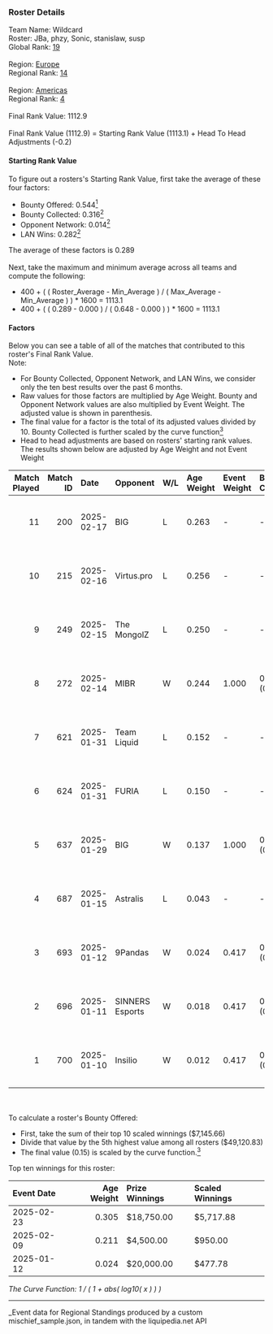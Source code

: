 ### Roster Details<br />
Team Name: Wildcard<br />
Roster: JBa, phzy, Sonic, stanislaw, susp<br />
Global Rank: [19](../../standings_global_2025_07_07.md)<br />
<br />
Region: [Europe]( ../../standings_europe_2025_07_07.md)<br />
Regional Rank: [14]( ../../standings_europe_2025_07_07.md)<br />
<br />
Region: [Americas]( ../../standings_americas_2025_07_07.md)<br />
Regional Rank: [4]( ../../standings_americas_2025_07_07.md)<br />
<br />
Final Rank Value:  1112.9<br />
<br />
Final Rank Value (1112.9) = Starting Rank Value (1113.1) + Head To Head Adjustments (-0.2)<br />

#### Starting Rank Value<br />
To figure out a rosters's Starting Rank Value, first take the average of these four factors:<br />
- Bounty Offered: 0.544[<sup>1</sup>](#table2)
- Bounty Collected: 0.316[<sup>2</sup>](#table1)
- Opponent Network: 0.014[<sup>2</sup>](#table1)
- LAN Wins: 0.282[<sup>2</sup>](#table1)

The average of these factors is 0.289<br />
<br />
Next, take the maximum and minimum average across all teams and compute the following:<br />
- 400 + ( ( Roster_Average - Min_Average ) / ( Max_Average - Min_Average ) ) * 1600 = 1113.1
- 400 + ( ( 0.289 - 0.000 ) / ( 0.648 - 0.000 ) ) * 1600 = 1113.1


#### Factors<br />
Below you can see a table of all of the matches that contributed to this roster's Final Rank Value.<br />
Note:<br />

- For Bounty Collected, Opponent Network, and LAN Wins, we consider only the ten best results over the past 6 months.
- Raw values for those factors are multiplied by Age Weight. Bounty and Opponent Network values are also multiplied by Event Weight. The adjusted value is shown in parenthesis.
- The final value for a factor is the total of its adjusted values divided by 10. Bounty Collected is further scaled by the curve function[<sup>3</sup>](#curveFunction)
- Head to head adjustments are based on rosters' starting rank values. The results shown below are adjusted by Age Weight and not Event Weight
<span id="table1"></span><br />


| Match Played | Match ID | Date       | Opponent        | W/L | Age Weight | Event Weight | Bounty Collected | Opponent Network | LAN Wins  | H2H Adj. | Roster                            |
| -: | -: | :- | :- | :- | :- | :- | :- | :- | :- | -: | :- |
|           11 |      200 | 2025-02-17 | BIG             | L   | 0.263      | -            | -                | -                | -         |    -1.80 | JBa, phzy, Sonic, stanislaw, susp |
|           10 |      215 | 2025-02-16 | Virtus.pro      | L   | 0.256      | -            | -                | -                | -         |    -0.49 | JBa, phzy, Sonic, stanislaw, susp |
|            9 |      249 | 2025-02-15 | The MongolZ     | L   | 0.250      | -            | -                | -                | -         |    -0.17 | JBa, phzy, Sonic, stanislaw, susp |
|            8 |      272 | 2025-02-14 | MIBR            | W   | 0.244      | 1.000        | 0.136 (0.033)    | 0.316 (0.077)    | 1 (0.244) |     4.10 | JBa, phzy, Sonic, stanislaw, susp |
|            7 |      621 | 2025-01-31 | Team Liquid     | L   | 0.152      | -            | -                | -                | -         |    -2.22 | JBa, phzy, Sonic, stanislaw, susp |
|            6 |      624 | 2025-01-31 | FURIA           | L   | 0.150      | -            | -                | -                | -         |    -3.27 | JBa, phzy, Sonic, stanislaw, susp |
|            5 |      637 | 2025-01-29 | BIG             | W   | 0.137      | 1.000        | 0.252 (0.035)    | 0.421 (0.058)    | 1 (0.137) |     3.48 | JBa, phzy, Sonic, stanislaw, susp |
|            4 |      687 | 2025-01-15 | Astralis        | L   | 0.043      | -            | -                | -                | -         |    -0.01 | JBa, phzy, Sonic, stanislaw, susp |
|            3 |      693 | 2025-01-12 | 9Pandas         | W   | 0.024      | 0.417        | 0.036 (0.000)    | 0.239 (0.002)    | 0 (0.000) |     0.11 | JBa, phzy, Sonic, stanislaw, susp |
|            2 |      696 | 2025-01-11 | SINNERS Esports | W   | 0.018      | 0.417        | 0.002 (0.000)    | 0.235 (0.002)    | 0 (0.000) |     0.05 | JBa, phzy, Sonic, stanislaw, susp |
|            1 |      700 | 2025-01-10 | Insilio         | W   | 0.012      | 0.417        | 0.000 (0.000)    | 0.001 (0.000)    | 0 (0.000) |     0.01 | JBa, phzy, Sonic, stanislaw, susp |

<br />
<span id="table2"></span><br />
To calculate a roster's Bounty Offered:<br />

- First, take the sum of their top 10 scaled winnings ($7,145.66)
- Divide that value by the 5th highest value among all rosters ($49,120.83)
- The final value (0.15) is scaled by the curve function.[<sup>3</sup>](#curveFunction)

Top ten winnings for this roster:<br />

| Event Date | Age Weight | Prize Winnings | Scaled Winnings |
| :- | -: | :- | :- |
| 2025-02-23 |      0.305 | $18,750.00     | $5,717.88       |
| 2025-02-09 |      0.211 | $4,500.00      | $950.00         |
| 2025-01-12 |      0.024 | $20,000.00     | $477.78         |


<span id="curveFunction"></span>_The Curve Function: 1 / ( 1 + abs( log10( x ) ) )_<br />

---
_Event data for Regional Standings produced by a custom mischief_sample.json, in tandem with the liquipedia.net API<br />
